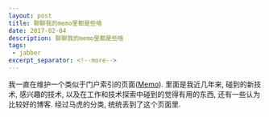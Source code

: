 ```yaml
---
layout: post
title: 聊聊我的memo里都是些啥
date: 2017-02-04
description: 聊聊我的memo里都是些啥
tags:
 - jabber
excerpt_separator: <!--more-->
---
```


我一直在维护一个类似于门户索引的页面([Memo](./memo.html)). 里面是我近几年来, 碰到的新技术, 感兴趣的技术, 以及在工作和技术探索中碰到的觉得有用的东西, 还有一些认为比较好的博客. 经过马虎的分类, 统统丢到了这个页面里. 


<!--more-->
